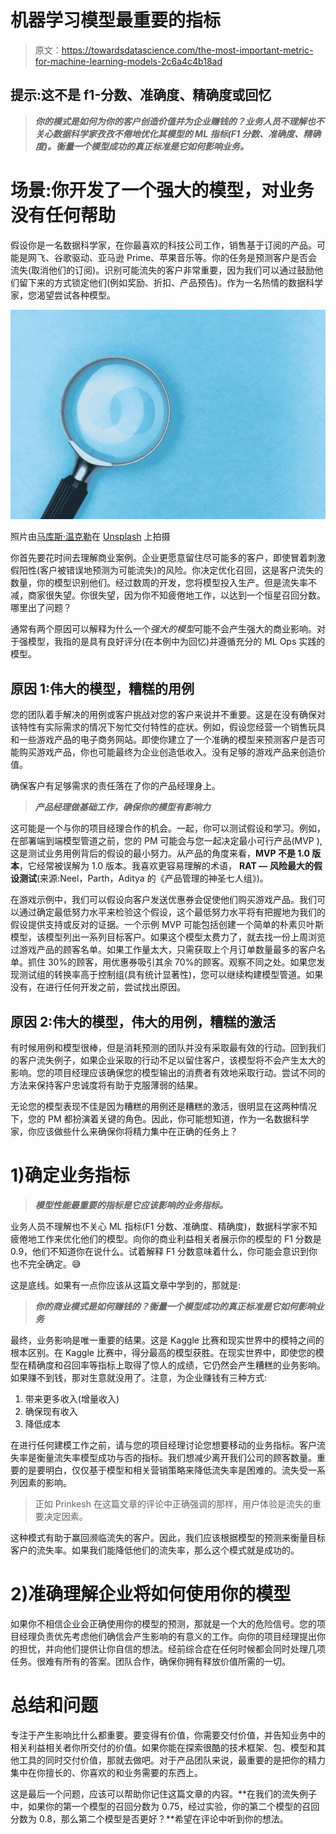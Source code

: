 # 机器学习模型最重要的指标

> 原文：<https://towardsdatascience.com/the-most-important-metric-for-machine-learning-models-2c6a4c4b18ad>

## 提示:这不是 f1-分数、准确度、精确度或回忆

> ***你的模式是如何为你的客户创造价值并为企业赚钱的？业务人员不理解也不关心数据科学家孜孜不倦地优化其模型的 ML 指标(F1 分数、准确度、精确度)。衡量一个模型成功的真正标准是它如何影响业务。***

# 场景:你开发了一个强大的模型，对业务没有任何帮助

假设你是一名数据科学家，在你最喜欢的科技公司工作，销售基于订阅的产品。可能是网飞、谷歌驱动、亚马逊 Prime、苹果音乐等。你的任务是预测客户是否会流失(取消他们的订阅)。识别可能流失的客户非常重要，因为我们可以通过鼓励他们留下来的方式锁定他们(例如奖励、折扣、产品预告)。作为一名热情的数据科学家，您渴望尝试各种模型。

![](img/87c16e8ff1e16d65d28a427f9f8ae1c4.png)

照片由[马库斯·温克勒](https://unsplash.com/@markuswinkler?utm_source=medium&utm_medium=referral)在 [Unsplash](https://unsplash.com?utm_source=medium&utm_medium=referral) 上拍摄

你首先要花时间去理解商业案例。企业更愿意留住尽可能多的客户，即使冒着刺激假阳性(客户被错误地预测为可能流失)的风险。你决定优化召回，这是客户流失的数量，你的模型识别他们。经过数周的开发，您将模型投入生产。但是流失率不减，商家很失望。你很失望，因为你不知疲倦地工作，以达到一个恒星召回分数。哪里出了问题？

通常有两个原因可以解释为什么一个*强大的模型*可能不会产生强大的商业影响。对于强模型，我指的是具有良好评分(在本例中为回忆)并遵循充分的 ML Ops 实践的模型。

## **原因 1:伟大的模型，糟糕的用例**

您的团队着手解决的用例或客户挑战对您的客户来说并不重要。这是在没有确保对该特性有实际需求的情况下匆忙交付特性的症状。例如，假设您经营一个销售玩具和一些游戏产品的电子商务网站。即使你建立了一个准确的模型来预测客户是否可能购买游戏产品，你也可能最终为企业创造低收入。没有足够的游戏产品来创造价值。

确保客户有足够需求的责任落在了你的产品经理身上。

> ***产品经理做基础工作，确保你的模型有影响力***

这可能是一个与你的项目经理合作的机会。一起，你可以测试假设和学习。例如，在部署端到端模型管道之前，您的 PM 可能会与您一起决定最小可行产品(MVP ),这是测试业务用例背后的假设的最小努力。从产品的角度来看，**MVP 不是 1.0 版本**，它经常被误解为 1.0 版本。我喜欢更容易理解的术语， **RAT —** **风险最大的假设测试**(来源:Neel，Parth，Aditya 的《产品管理的神圣七人组》)。

在游戏示例中，我们可以假设向客户发送优惠券会促使他们购买游戏产品。我们可以通过确定最低努力水平来检验这个假设，这个最低努力水平将有把握地为我们的假设提供支持或反对的证据。一个示例 MVP 可能包括创建一个简单的朴素贝叶斯模型，该模型列出一系列目标客户。如果这个模型太费力了，就去找一份上周浏览过游戏产品的顾客名单。如果工作量太大，只需获取上个月订单数量最多的客户名单。抓住 30%的顾客，用优惠券吸引其余 70%的顾客。观察不同之处。如果您发现测试组的转换率高于控制组(具有统计显著性)，您可以继续构建模型管道。如果没有，在进行任何开发之前，尝试找出原因。

## **原因 2:伟大的模型，伟大的用例，糟糕的激活**

有时候用例和模型很棒，但是消耗预测的团队并没有采取最有效的行动。回到我们的客户流失例子，如果企业采取的行动不足以留住客户，该模型将不会产生太大的影响。您的项目经理应该确保您的模型输出的消费者有效地采取行动。尝试不同的方法来保持客户忠诚度将有助于克服薄弱的结果。

无论您的模型表现不佳是因为糟糕的用例还是糟糕的激活，很明显在这两种情况下，您的 PM 都扮演着关键的角色。因此，你可能想知道，作为一名数据科学家，你应该做些什么来确保你将精力集中在正确的任务上？

# 1)确定业务指标

> ***模型性能最重要的指标是它应该影响的业务指标。***

业务人员不理解也不关心 ML 指标(F1 分数、准确度、精确度)，数据科学家不知疲倦地工作来优化他们的模型。向你的商业利益相关者展示你的模型的 F1 分数是 0.9，他们不知道你在说什么。试着解释 F1 分数意味着什么，你可能会意识到你也不完全确定。😅

这是底线。如果有一点你应该从这篇文章中学到的，那就是:

> ***你的商业模式是如何赚钱的？衡量一个模型成功的真正标准是它如何影响业务***

最终，业务影响是唯一重要的结果。这是 Kaggle 比赛和现实世界中的模特之间的根本区别。在 Kaggle 比赛中，得分最高的模型获胜。在现实世界中，即使您的模型在精确度和召回率等指标上取得了惊人的成绩，它仍然会产生糟糕的业务影响。如果赚不到钱，那对生意就没用了。注意，为企业赚钱有三种方式:

1.  带来更多收入(增量收入)
2.  确保现有收入
3.  降低成本

在进行任何建模工作之前，请与您的项目经理讨论您想要移动的业务指标。客户流失率是衡量流失率模型成功与否的指标。我们想减少离开我们公司的顾客数量。重要的是要明白，仅仅基于模型和相关营销策略来降低流失率是困难的。流失受一系列因素的影响。

> 正如 Prinkesh 在这篇文章的评论中正确强调的那样，用户体验是流失的重要决定因素。

这种模式有助于赢回濒临流失的客户。因此，我们应该根据模型的预测来衡量目标客户的流失率。如果我们能降低他们的流失率，那么这个模式就是成功的。

# 2)准确理解企业将如何使用你的模型

如果你不相信企业会正确使用你的模型的预测，那就是一个大的危险信号。您的项目经理负责优先考虑他们确信会产生影响的有意义的工作。向你的项目经理提出你的担忧，并向他们提供让你自信的想法。经前综合症在任何时候都会同时处理几项任务。很难有所有的答案。团队合作，确保你拥有释放价值所需的一切。

# 总结和问题

专注于产生影响比什么都重要。要变得有价值，你需要交付价值，并告知业务中的相关利益相关者你所交付的价值。如果你能在探索很酷的技术框架、包、模型和其他工具的同时交付价值，那就去做吧。对于产品团队来说，最重要的是把你的精力集中在你擅长的、你喜欢的和业务需要的东西上。

这是最后一个问题，应该可以帮助你记住这篇文章的内容。**在我们的流失例子中，如果你的第一个模型的召回分数为 0.75，经过实验，你的第二个模型的召回分数为 0.8，那么第二个模型是否更好？**希望在评论中听到你的想法。